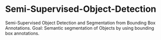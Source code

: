 # Semi-Supervised-Object-Detection
Semi-Supervised Object Detection and Segmentation from Bounding Box Annotations. 
Goal: Semantic segmentation of Objects by using bounding box annotations.
